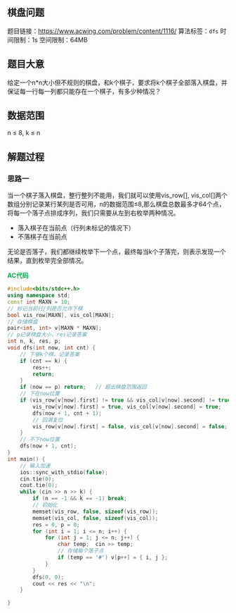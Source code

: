 ## 棋盘问题
题目链接：<https://www.acwing.com/problem/content/1116/>
算法标签：`dfs`
时间限制：1s
空间限制：64MB
## 题目大意
给定一个n*n大小但不规则的棋盘，和k个棋子，要求将k个棋子全部落入棋盘，并保证每一行每一列都只能存在一个棋子，有多少种情况？
## 数据范围
n ≤ 8, k ≤ n
## 解题过程
### 思路一
当一个棋子落入棋盘，整行整列不能用，我们就可以使用vis_row[], vis_col[]两个数组分别记录某行某列是否可用，n的数据范围≤8,那么棋盘总数最多才64个点，将每一个落子点排成序列，我们只需要从左到右枚举两种情况。

* 落入棋子在当前点（行列未标记的情况下）
* 不落棋子在当前点

无论是否落子，我们都继续枚举下一个点，最终每当k个子落完，则表示发现一个结果，直到枚举完全部情况。

<strong style="color:#00b050;">AC代码</strong>

```cpp
#include<bits/stdc++.h>
using namespace std;
const int MAXN = 10;
// 标记当前行/列是否允许下棋
bool vis_row[MAXN], vis_col[MAXN];
// 存储棋盘
pair<int, int> v[MAXN * MAXN];
// p记录棋盘大小，res记录答案
int n, k, res, p;
void dfs(int now, int cnt) {
	// 下够k个棋，记录答案
	if (cnt == k) {
		res++;
		return;
	}
	if (now == p) return;	// 超出棋盘范围返回
	// 下在now位置
	if (vis_row[v[now].first] != true && vis_col[v[now].second] != true) {
		vis_row[v[now].first] = true, vis_col[v[now].second] = true;
		dfs(now + 1, cnt + 1);
		// 回溯复位
		vis_row[v[now].first] = false, vis_col[v[now].second] = false;
	}
	// 不下now位置
	dfs(now + 1, cnt);
}
int main() {
    // 输入加速
	ios::sync_with_stdio(false);
	cin.tie(0);
	cout.tie(0);
	while (cin >> n >> k) {
		if (n == -1 && k == -1) break;
        // 初始化
		memset(vis_row, false, sizeof(vis_row));
		memset(vis_col, false, sizeof(vis_col));
		res = 0, p = 0;
		for (int i = 1; i <= n; i++) {
			for (int j = 1; j <= n; j++) {
				char temp;  cin >> temp;
                // 存储每个落子点
				if (temp == '#') v[p++] = { i, j };
			}
		}
		dfs(0, 0);
		cout << res << "\n";
	}

}
```